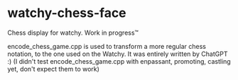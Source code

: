 # watchy-chess-face

Chess display for watchy. Work in progress™

encode_chess_game.cpp is used to transform a more regular chess notation, to the one used on the Watchy. It was entirely written by ChatGPT :) (I didn't test encode_chess_game.cpp with enpassant, promoting, castling yet, don't expect them to work)

